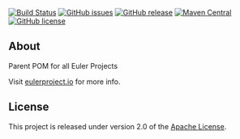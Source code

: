 [![Build Status](https://ci.eulerproject.io/job/euler-parent-latest/badge/icon)](https://ci.eulerproject.io/job/euler-parent-latest)
[![GitHub issues](https://img.shields.io/github/issues/euler-projects/euler-parent.svg)](https://github.com/euler-projects/euler-parent/issues)
[![GitHub release](https://img.shields.io/github/release/euler-projects/euler-parent.svg)](https://github.com/euler-projects/euler-parent/releases)
[![Maven Central](https://maven-badges.herokuapp.com/maven-central/org.eulerframework/euler-parent/badge.svg)](https://maven-badges.herokuapp.com/maven-central/org.eulerframework/euler-parent)
[![GitHub license](https://img.shields.io/github/license/euler-projects/euler-parent.svg)](https://raw.githubusercontent.com/euler-projects/euler-parent/master/LICENSE)

## About
Parent POM for all Euler Projects

Visit [eulerproject.io][] for more info.

## License
This project is released under version 2.0 of the [Apache License][].

[Apache License]: http://www.apache.org/licenses/LICENSE-2.0
[eulerproject.io]: https://eulerproject.io